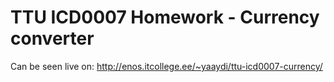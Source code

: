 # TTU ICD0007 Homework - Currency converter

Can be seen live on: http://enos.itcollege.ee/~yaaydi/ttu-icd0007-currency/
